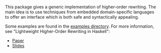 This package gives a generic implementation of higher-order rewriting. The main idea is to use techniques from embedded domain-specific languages to offer an interface which is both safe and syntactically appealing.

Some examples are found in the [examples directory](examples). For more information, see "Lightweight Higher-Order Rewriting in Haskell":

  * [Paper](https://emilaxelsson.github.io/documents/axelsson2015lightweight.pdf)
  * [Slides](https://emilaxelsson.github.io/documents/axelsson2015lightweight_slides.pdf)
